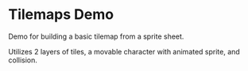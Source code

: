 # Tilemaps Demo

Demo for building a basic tilemap from a sprite sheet.

Utilizes 2 layers of tiles, a movable character with animated sprite, and collision.
